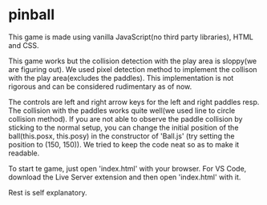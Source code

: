 # pinball

This game is made using vanilla JavaScript(no third party libraries), HTML and CSS.

This game works but the collision detection with the play area is sloppy(we are figuring out). We used pixel detection method to implement the collison with the play area(excludes the paddles). This implementation is not rigorous and can be considered rudimentary as of now.

The controls are left and right arrow keys for the left and right paddles resp. The collision with the paddles works quite well(we used line to circle collision method). If you are not able to observe the paddle collision by sticking to the normal setup, you can change the initial position of the ball(this.posx, this.posy) in the constructor of 'Ball.js' (try setting the position to (150, 150)). We tried to keep the code neat so as to make it readable.

To start te game, just open 'index.html' with your browser. For VS Code, download the Live Server extension and then open 'index.html' with it. 

Rest is self explanatory.

